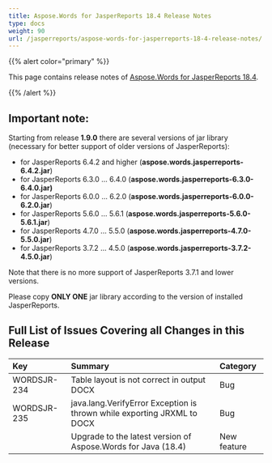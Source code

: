 ```yaml
---
title: Aspose.Words for JasperReports 18.4 Release Notes
type: docs
weight: 90
url: /jasperreports/aspose-words-for-jasperreports-18-4-release-notes/
---
```


{{% alert color="primary" %}} 

This page contains release notes of [Aspose.Words for JasperReports 18.4](https://downloads.aspose.com/words/jasperreports/new-releases/aspose.words-for-jasperreports-18.4/).

{{% /alert %}} 

## Important note:

Starting from release **1.9.0** there are several versions of jar library (necessary for better support of older versions of JasperReports):

- for JasperReports 6.4.2 and higher (**aspose.words.jasperreports-6.4.2.jar**)
- for JasperReports 6.3.0 ... 6.4.0 (**aspose.words.jasperreports-6.3.0-6.4.0.jar)**
- for JasperReports 6.0.0 ... 6.2.0 (**aspose.words.jasperreports-6.0.0-6.2.0.jar**)
- for JasperReports 5.6.0 ... 5.6.1 (**aspose.words.jasperreports-5.6.0-5.6.1.jar**)
- for JasperReports 4.7.0 ... 5.5.0 (**aspose.words.jasperreports-4.7.0-5.5.0.jar**)
- for JasperReports 3.7.2 ... 4.5.0 (**aspose.words.jasperreports-3.7.2-4.5.0.jar**)

Note that there is no more support of JasperReports 3.7.1 and lower versions.

Please copy **ONLY ONE** jar library according to the version of installed JasperReports.

## Full List of Issues Covering all Changes in this Release

|Key|Summary|Category|
| :- | :- | :- |
|WORDSJR-234|Table layout is not correct in output DOCX|Bug|
|WORDSJR-235|java.lang.VerifyError Exception is thrown while exporting JRXML to DOCX|Bug|
| |Upgrade to the latest version of Aspose.Words for Java (18.4)|New feature|

